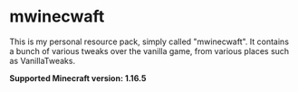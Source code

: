 # mwinecwaft
This is my personal resource pack, simply called "mwinecwaft". It contains a bunch of various tweaks over the vanilla game, from various places such as VanillaTweaks.

**Supported Minecraft version: 1.16.5**
